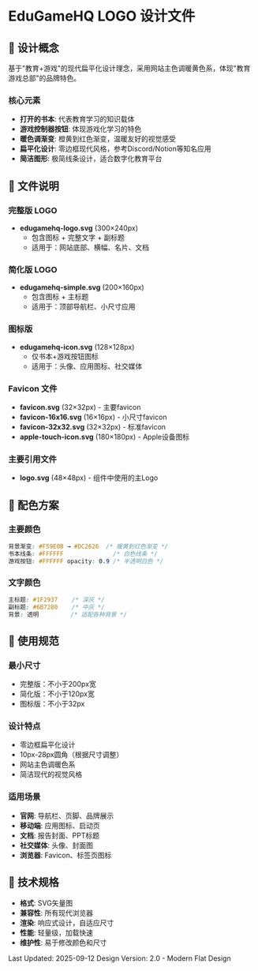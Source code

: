 # EduGameHQ LOGO 设计文件

## 🎨 设计概念

基于"教育+游戏"的现代扁平化设计理念，采用网站主色调暖黄色系，体现"教育游戏总部"的品牌特色。

### 核心元素
- **打开的书本**: 代表教育学习的知识载体
- **游戏控制器按钮**: 体现游戏化学习的特色
- **暖色调渐变**: 橙黄到红色渐变，温暖友好的视觉感受
- **扁平化设计**: 零边框现代风格，参考Discord/Notion等知名应用
- **简洁图形**: 极简线条设计，适合数字化教育平台

## 📁 文件说明

### 完整版 LOGO
- **edugamehq-logo.svg** (300×240px)
  - 包含图标 + 完整文字 + 副标题
  - 适用于：网站底部、横幅、名片、文档

### 简化版 LOGO  
- **edugamehq-simple.svg** (200×160px)
  - 包含图标 + 主标题
  - 适用于：顶部导航栏、小尺寸应用

### 图标版
- **edugamehq-icon.svg** (128×128px)
  - 仅书本+游戏按钮图标
  - 适用于：头像、应用图标、社交媒体

### Favicon 文件
- **favicon.svg** (32×32px) - 主要favicon
- **favicon-16x16.svg** (16×16px) - 小尺寸favicon
- **favicon-32x32.svg** (32×32px) - 标准favicon
- **apple-touch-icon.svg** (180×180px) - Apple设备图标

### 主要引用文件
- **logo.svg** (48×48px) - 组件中使用的主Logo

## 🎨 配色方案

### 主要颜色
```css
背景渐变: #F59E0B → #DC2626  /* 暖黄到红色渐变 */
书本线条: #FFFFFF              /* 白色线条 */
游戏按钮: #FFFFFF opacity: 0.9 /* 半透明白色 */
```

### 文字颜色
```css
主标题: #1F2937    /* 深灰 */
副标题: #6B7280    /* 中灰 */
背景: 透明         /* 适配各种背景 */
```

## 📐 使用规范

### 最小尺寸
- 完整版：不小于200px宽
- 简化版：不小于120px宽  
- 图标版：不小于32px

### 设计特点
- 零边框扁平化设计
- 10px-28px圆角（根据尺寸调整）
- 网站主色调暖色系
- 简洁现代的视觉风格

### 适用场景
- **官网**: 导航栏、页脚、品牌展示
- **移动端**: 应用图标、启动页
- **文档**: 报告封面、PPT标题
- **社交媒体**: 头像、封面图
- **浏览器**: Favicon、标签页图标

## 🔧 技术规格

- **格式**: SVG矢量图
- **兼容性**: 所有现代浏览器
- **渲染**: 响应式设计，自适应尺寸
- **性能**: 轻量级，加载快速
- **维护性**: 易于修改颜色和尺寸

Last Updated: 2025-09-12
Design Version: 2.0 - Modern Flat Design